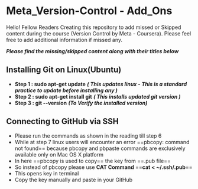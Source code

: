 # Meta_Version-Control - Add_Ons
Hello! Fellow Readers Creating this repository to add missed or Skipped content during the course (Version Control by Meta - Coursera). Please feel free to add additional information if missed any.

***Please find the missing/skipped content along with their titles below***

## Installing Git on Linux(Ubuntu)

 - **Step 1 : sudo apt-get update** ***( This updates linux - This is a standard practice to update before installing any )***
 - **Step 2 : sudo apt-get install git** ***( This installs updated git version )***
 - **Step 3 : git --version** ***(To Verify the installed version)***

## Connecting to GitHub via SSH

 - Please run the commands as shown in the reading till step 6
 - While at step 7 linux users will encounter an error ==pbcopy: command not found== because pbcopy and pbpaste commands are exclusively available only on Mac OS X platform
 - In here ==pbcopy is used to copy== the key from ==.pub file==
 - So instead of pbcopy please use **CAT Command** ==**cat < ~/.ssh/<YOUR KEY>.pub**==
 - This opens key in terminal
 - Copy the key manually and paste in your GitHub
